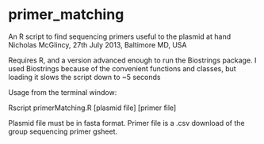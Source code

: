 primer_matching
===============

An R script to find sequencing primers useful to the plasmid at hand
Nicholas McGlincy, 27th July 2013, Baltimore MD, USA

Requires R, and a version advanced enough to run the Biostrings package. I 
used Biostrings because of the convenient functions and classes, but loading 
it slows the script down to ~5 seconds

Usage from the terminal window:

Rscript primerMatching.R [plasmid file] [primer file]

Plasmid file must be in fasta format. Primer file is a .csv download of the 
group sequencing primer gsheet.
